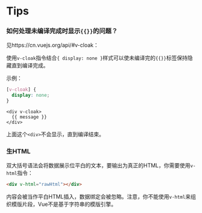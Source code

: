 # Tips

### 如何处理未编译完成时显示`{{}}`的问题？

见https://cn.vuejs.org/api/#v-cloak：

使用`v-cloak`指令结合`{ display: none }`样式可以使未编译完的`{{}}`标签保持隐藏直到编译完成。

示例：

```css
[v-cloak] {
  display: none;
}
```

```
<div v-cloak>
  {{ message }}
</div>
```

上面这个`<div>`不会显示，直到编译结束。

### 生HTML

双大括号语法会将数据展示位平白的文本，要输出为真正的HTML，你需要使用`v-html`指令：

```html
<div v-html="rawHtml"></div>
```

内容会被当作平白HTML插入，数据绑定会被忽略。注意，你不能使用`v-html`来组织模版片段，Vue不是基于字符串的模版引擎。

